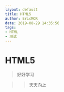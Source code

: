 ```yaml
---
layout: default
title: HTML5
author: EricMCR
date: 2019-08-29 14:35:56
tags:
- HTML
- 测试
---
```

# HTML5

> 好好学习

>>  天天向上
